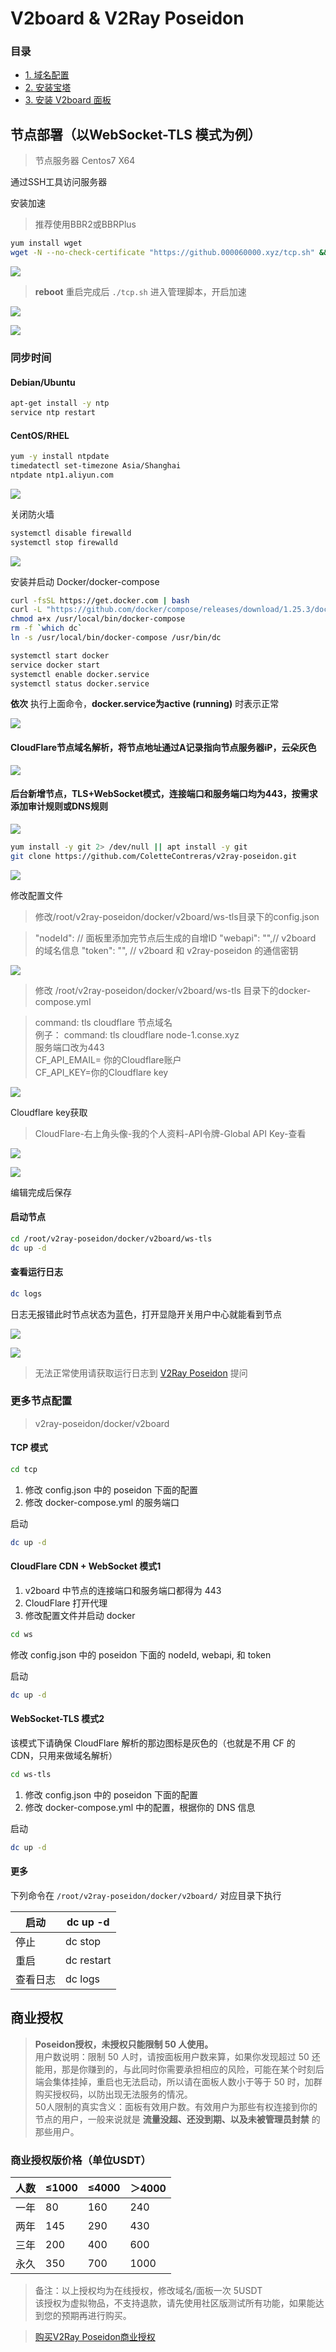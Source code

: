 # V2board & V2Ray Poseidon

### 目录

* [1. 域名配置](../getting-started/yu-ming-pei-zhi.md)
* [2. 安装宝塔](../getting-started/an-zhuang-bao-ta.md)
* [3. 安装 V2board 面板](../getting-started/install-v2board.md)

## 节点部署（以WebSocket-TLS 模式为例）

> 节点服务器 Centos7 X64

通过SSH工具访问服务器

安装加速

> 推荐使用BBR2或BBRPlus

```bash
yum install wget
wget -N --no-check-certificate "https://github.000060000.xyz/tcp.sh" && chmod +x tcp.sh && ./tcp.sh
```

![](../.gitbook/assets/2020-05-17-22-41-00.png)

> **reboot** 重启完成后 `./tcp.sh` 进入管理脚本，开启加速

![](../.gitbook/assets/2020-05-17-22-48-18.png)

![](../.gitbook/assets/2020-05-17-22-49-57.png)

[comment]: <> (同步时间 BEGIN)

### 同步时间

#### Debian/Ubuntu

```bash
apt-get install -y ntp
service ntp restart
```

#### CentOS/RHEL

```bash
yum -y install ntpdate
timedatectl set-timezone Asia/Shanghai
ntpdate ntp1.aliyun.com
```

![](../.gitbook/assets/2020-05-17-22-50-43.png)

[comment]: <> (同步时间 END)

关闭防火墙

```bash
systemctl disable firewalld
systemctl stop firewalld
```

![](../.gitbook/assets/2020-05-17-22-51-17.png)


安装并启动 Docker/docker-compose

```bash
curl -fsSL https://get.docker.com | bash
curl -L "https://github.com/docker/compose/releases/download/1.25.3/docker-compose-$(uname -s)-$(uname -m)" -o /usr/local/bin/docker-compose
chmod a+x /usr/local/bin/docker-compose
rm -f `which dc`
ln -s /usr/local/bin/docker-compose /usr/bin/dc

systemctl start docker
service docker start
systemctl enable docker.service
systemctl status docker.service

```

**依次** 执行上面命令，**docker.service为active (running)** 时表示正常

![](../.gitbook/assets/2020-05-17-22-55-58.png)


#### CloudFlare节点域名解析，将节点地址通过A记录指向节点服务器iP，云朵灰色

![](file:///Users/bob/Downloads/V2board%20&%20Poseidon%20V2Ray_files/2020-05-17-22-35-54.png)

#### 后台新增节点，TLS+WebSocket模式，连接端口和服务端口均为443，按需求添加审计规则或DNS规则

![](file:///Users/bob/Downloads/V2board%20&%20Poseidon%20V2Ray_files/2020-05-17-22-27-17.png)

```bash
yum install -y git 2> /dev/null || apt install -y git
git clone https://github.com/ColetteContreras/v2ray-poseidon.git
```

![](file:///Users/bob/Downloads/V2board%20&%20Poseidon%20V2Ray_files/2020-05-17-23-01-31.png)

修改配置文件

> 修改/root/v2ray-poseidon/docker/v2board/ws-tls目录下的config.json

> "nodeId": // 面板里添加完节点后生成的自增ID
> "webapi": "",// v2board 的域名信息
> "token": "", // v2board 和 v2ray-poseidon 的通信密钥

![](file:///Users/bob/Downloads/V2board%20&%20Poseidon%20V2Ray_files/2020-05-17-23-01-48.png)

> 修改 /root/v2ray-poseidon/docker/v2board/ws-tls 目录下的docker-compose.yml

> command: tls cloudflare 节点域名  
例子： command: tls cloudflare node-1.conse.xyz  
服务端口改为443  
CF_API_EMAIL= 你的Cloudflare账户  
CF_API_KEY=你的Cloudflare key

![](file:///Users/bob/Downloads/V2board%20&%20Poseidon%20V2Ray_files/2020-05-17-23-05-23.png)

Cloudflare key获取

> CloudFlare-右上角头像-我的个人资料-API令牌-Global API Key-查看

![](../.gitbook/assets/2020-05-17-23-08-19.png)

![](../.gitbook/assets/2020-05-17-23-07-12.png)

编辑完成后保存

#### 启动节点

```bash
cd /root/v2ray-poseidon/docker/v2board/ws-tls
dc up -d
```

#### 查看运行日志

```bash
dc logs
```

日志无报错此时节点状态为蓝色，打开显隐开关用户中心就能看到节点

![](file:///Users/bob/Downloads/V2board%20&%20Poseidon%20V2Ray_files/2020-05-18-07-59-32.png)

![](file:///Users/bob/Downloads/V2board%20&%20Poseidon%20V2Ray_files/2020-05-18-08-00-27.png)

> 无法正常使用请获取运行日志到 [V2Ray Poseidon](https://t.md/v2ray_poseidon) 提问


### 更多节点配置

> v2ray-poseidon/docker/v2board

#### TCP 模式

```bash
cd tcp
```

1. 修改 config.json 中的 poseidon 下面的配置
2. 修改 docker-compose.yml 的服务端口

启动

```bash
dc up -d
```

#### CloudFlare CDN + WebSocket 模式1

1. v2board 中节点的连接端口和服务端口都得为 443
2. CloudFlare 打开代理
3. 修改配置文件并启动 docker

```bash
cd ws
```

修改 config.json 中的 poseidon 下面的 nodeId, webapi, 和 token

启动

```bash
dc up -d
```

#### WebSocket-TLS 模式2

该模式下请确保 CloudFlare 解析的那边图标是灰色的（也就是不用 CF 的 CDN，只用来做域名解析）

```bash
cd ws-tls
```

1. 修改 config.json 中的 poseidon 下面的配置
2. 修改 docker-compose.yml 中的配置，根据你的 DNS 信息

启动

```bash
dc up -d
```


#### 更多

下列命令在 `/root/v2ray-poseidon/docker/v2board/` 对应目录下执行

| 启动 |	dc up -d |
|----|----|
| 停止	| dc stop |
| 重启	| dc restart|
| 查看日志	| dc logs|

[comment]: <> (LICENSING BEGIN)
## 商业授权

> **Poseidon授权，未授权只能限制 50 人使用。**  
用户数说明：限制 50 人时，请按面板用户数来算，如果你发现超过 50 还能用，那是你赚到的，与此同时你需要承担相应的风险，可能在某个时刻后端会集体挂掉，重启也无法启动，所以请在面板人数小于等于 50 时，加群购买授权码，以防出现无法服务的情况。  
50人限制的真实含义：面板有效用户数。有效用户为那些有权连接到你的节点的用户，一般来说就是 **流量没超、还没到期、以及未被管理员封禁** 的那些用户。

### 商业授权版价格（单位USDT）

| 人数 | 	≤1000 |	≤4000 |	＞4000 |
|-----|--------|-------|--------|
|一年	| 80	| 160	| 240    |
|两年	| 145 |	290 | 	430  |
|三年	| 200 |	400 | 	600  |
|永久	| 350 |	700 | 	1000 |

> 备注：以上授权均为在线授权，修改域名/面板一次 5USDT  
> 该授权为虚拟物品，不支持退款，请先使用社区版测试所有功能，如果能达到您的预期再进行购买。

> [购买V2Ray Poseidon商业授权](https://t.me/mara915)

[comment]: <> (LICENSING END)
